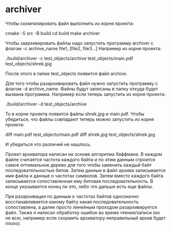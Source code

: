 # archiver

Чтобы скомпилировать файл выполнить из корня проекта:

cmake -S src -B build
cd build
make archiver

Чтобы заархивировать файлы надо запустить программу archiver с флагом -c archive_name file1, [file2, file3...]
Например из корня проекта:

./build/archiver -c test_objects/archive test_objects/main.pdf test_objects/shrek.jpg

После этого в папке test_objects появится файл archive.

Для того чтобы разархивировать файл нужно запустить программу с флагом -d archive_name. Файлы будут записаны в папку откуда будет вызвана программа.
Например если теперь запустить из корня проекта:

./build/archiver -d test_objects/archive

То в корне проекта появится файлы shrek.jpg и main.pdf.
Чтобы убедиться, что файлы совпадают теперь можно запустить из корня проекта:

diff main.pdf test_objects/main.pdf
diff shrek.jpg test_objects/shrek.jpg

И убедиться что различий не нашлось.

Проект архиватора написан на основе алгоритма Хаффмана.
В каждом файле считается частота каждого байта и по этим данным строится самое оптимальное дерево для того чтобы заменить каждый байт последовательностью битов.
Затем данные в файл архива записывается имя файла и данные о частотах символов. Затем вместо каждого байта записывается сопоставленная ему битовая последовательность.
В конце указывается конец ли это, либо что дальше есть еще файлы.

При разархивации по данным о частотах байтов однозначно восстанавливается какому байту какая последовательность сопоставлена, а далее просто линейным проходом разархивируется файл.
Также я написал обработку ошибок во время чтения/записи (но не всю, например если скормить архиватору неправильный архив будет плохо).